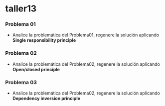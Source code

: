 # taller13

### Problema 01

* Analice la problemática del Problema01, regenere la solución aplicando **Single responsibility principle**

### Problema 02

* Analice la problemática del Problema02, regenere la solución aplicando **Open/closed principle**


### Problema 03

* Analice la problemática del Problema02, regenere la solución aplicando **Dependency inversion principle**

